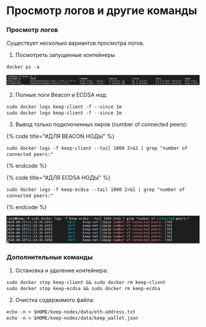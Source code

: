 # Просмотр логов и другие команды

### Просмотр логов

Существует несколько вариантов просмотра логов.

1. Посмотреть запущенные контейнеры

```text
docker ps -a
```

![](../.gitbook/assets/image%20%2818%29.png)

   2. Полные логи Beacon и ECDSA нод:

```text
sudo docker logs keep-client -f --since 1m
sudo docker logs keep-client -f --since 1m
```

   3. Вывод только подключенных пиров \(number of connected peers\):

{% code title="\#ДЛЯ BEACON НОДЫ" %}
```text
sudo docker logs -f keep-client --tail 1000 2>&1 | grep "number of connected peers:"
```
{% endcode %}

{% code title="\#ДЛЯ ECDSA НОДЫ" %}
```text
sudo docker logs -f keep-ecdsa --tail 1000 2>&1 | grep "number of connected peers:"
```
{% endcode %}

![](../.gitbook/assets/image%20%2821%29.png)

### Дополнительные команды

1. Остановка и удаление контейнера:

```text
sudo docker stop keep-client && sudo docker rm keep-client
sudo docker stop keep-ecdsa && sudo docker rm keep-ecdsa
```

   2. Очистка содержимого файла:

```text
echo -n > $HOME/keep-nodes/data/eth-address.txt
echo -n > $HOME/keep-nodes/data/keep_wallet.json
```

